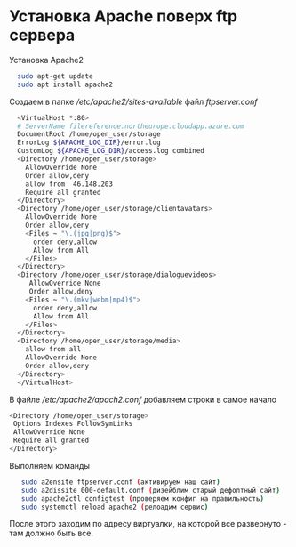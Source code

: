 # Установка Apache поверх ftp сервера  

Установка Apache2
  ```sh
    sudo apt-get update
    sudo apt install apache2
  ```
Создаем в папке */etc/apache2/sites-available* файл *ftpserver.conf*
  ```sh
    <VirtualHost *:80>
    # ServerName filereference.northeurope.cloudapp.azure.com
    DocumentRoot /home/open_user/storage
    ErrorLog ${APACHE_LOG_DIR}/error.log
    CustomLog ${APACHE_LOG_DIR}/access.log combined
    <Directory /home/open_user/storage>
      AllowOverride None
      Order allow,deny
      allow from  46.148.203
      Require all granted
    </Directory>
    <Directory /home/open_user/storage/clientavatars>
      AllowOverride None
      Order allow,deny
      <Files ~ "\.(jpg|png)$">
        order deny,allow
        Allow from All
      </Files>
    </Directory>
    <Directory /home/open_user/storage/dialoguevideos>
       AllowOverride None
       Order allow,deny
      <Files ~ "\.(mkv|webm|mp4)$">
        order deny,allow
        Allow from All
      </Files>
    </Directory>
    <Directory /home/open_user/storage/media>
      allow from all
      AllowOverride None
      Order allow,deny
    </Directory>
    </VirtualHost>
  ```
В файле */etc/apache2/apach2.conf* добавляем строки  в самое начало 
```sh
<Directory /home/open_user/storage>
 Options Indexes FollowSymLinks
 AllowOverride None
 Require all granted
</Directory>
```
Выполняем команды
 ```sh
    sudo a2ensite ftpserver.conf (активируем наш сайт)
    sudo a2dissite 000-default.conf (дизейблим старый дефолтный сайт)
    sudo apache2ctl configtest (проверяем конфиг на правильность)
    sudo systemctl reload apache2 (релоадим сервис)
 ```
После этого заходим по адресу виртуалки, на которой все развернуто - там должно быть все.
